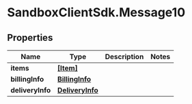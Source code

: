 # SandboxClientSdk.Message10

## Properties
Name | Type | Description | Notes
------------ | ------------- | ------------- | -------------
**items** | [**[Item]**](Item.md) |  | 
**billingInfo** | [**BillingInfo**](BillingInfo.md) |  | 
**deliveryInfo** | [**DeliveryInfo**](DeliveryInfo.md) |  | 
